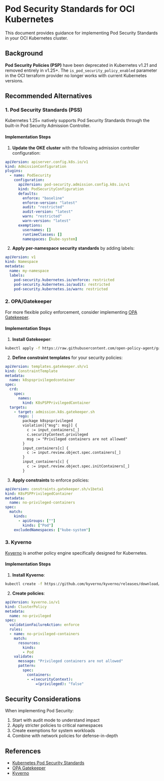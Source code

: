 # Pod Security Standards for OCI Kubernetes

This document provides guidance for implementing Pod Security Standards in your OCI Kubernetes cluster.

## Background

**Pod Security Policies (PSP)** have been deprecated in Kubernetes v1.21 and removed entirely in v1.25+. The `is_pod_security_policy_enabled` parameter in the OCI terraform provider no longer works with current Kubernetes versions.

## Recommended Alternatives

### 1. Pod Security Standards (PSS)

Kubernetes 1.25+ natively supports Pod Security Standards through the built-in Pod Security Admission Controller.

#### Implementation Steps

1. **Update the OKE cluster** with the following admission controller configuration:

```yaml
apiVersion: apiserver.config.k8s.io/v1
kind: AdmissionConfiguration
plugins:
  - name: PodSecurity
    configuration:
      apiVersion: pod-security.admission.config.k8s.io/v1
      kind: PodSecurityConfiguration
      defaults:
        enforce: "baseline"
        enforce-version: "latest"
        audit: "restricted"
        audit-version: "latest"
        warn: "restricted"
        warn-version: "latest"
      exemptions:
        usernames: []
        runtimeClasses: []
        namespaces: [kube-system]
```

2. **Apply per-namespace security standards** by adding labels:

```yaml
apiVersion: v1
kind: Namespace
metadata:
  name: my-namespace
  labels:
    pod-security.kubernetes.io/enforce: restricted
    pod-security.kubernetes.io/audit: restricted
    pod-security.kubernetes.io/warn: restricted
```

### 2. OPA/Gatekeeper

For more flexible policy enforcement, consider implementing [OPA Gatekeeper](https://open-policy-agent.github.io/gatekeeper/website/docs/).

#### Implementation Steps

1. **Install Gatekeeper**:

```bash
kubectl apply -f https://raw.githubusercontent.com/open-policy-agent/gatekeeper/release-3.10/deploy/gatekeeper.yaml
```

2. **Define constraint templates** for your security policies:

```yaml
apiVersion: templates.gatekeeper.sh/v1
kind: ConstraintTemplate
metadata:
  name: k8spsprivilegedcontainer
spec:
  crd:
    spec:
      names:
        kind: K8sPSPPrivilegedContainer
  targets:
    - target: admission.k8s.gatekeeper.sh
      rego: |
        package k8spsprivileged
        violation[{"msg": msg}] {
          c := input_containers[_]
          c.securityContext.privileged
          msg := "Privileged containers are not allowed"
        }
        input_containers[c] {
          c := input.review.object.spec.containers[_]
        }
        input_containers[c] {
          c := input.review.object.spec.initContainers[_]
        }
```

3. **Apply constraints** to enforce policies:

```yaml
apiVersion: constraints.gatekeeper.sh/v1beta1
kind: K8sPSPPrivilegedContainer
metadata:
  name: no-privileged-containers
spec:
  match:
    kinds:
      - apiGroups: [""]
        kinds: ["Pod"]
    excludedNamespaces: ["kube-system"]
```

### 3. Kyverno

[Kyverno](https://kyverno.io/) is another policy engine specifically designed for Kubernetes.

#### Implementation Steps

1. **Install Kyverno**:

```bash
kubectl create -f https://github.com/kyverno/kyverno/releases/download/v1.8.0/install.yaml
```

2. **Create policies**:

```yaml
apiVersion: kyverno.io/v1
kind: ClusterPolicy
metadata:
  name: no-privileged
spec:
  validationFailureAction: enforce
  rules:
  - name: no-privileged-containers
    match:
      resources:
        kinds:
        - Pod
    validate:
      message: "Privileged containers are not allowed"
      pattern:
        spec:
          containers:
          - =(securityContext):
              =(privileged): "false"
```

## Security Considerations

When implementing Pod Security:

1. Start with audit mode to understand impact
2. Apply stricter policies to critical namespaces
3. Create exemptions for system workloads
4. Combine with network policies for defense-in-depth

## References

- [Kubernetes Pod Security Standards](https://kubernetes.io/docs/concepts/security/pod-security-standards/)
- [OPA Gatekeeper](https://open-policy-agent.github.io/gatekeeper/website/docs/)
- [Kyverno](https://kyverno.io/docs/)
